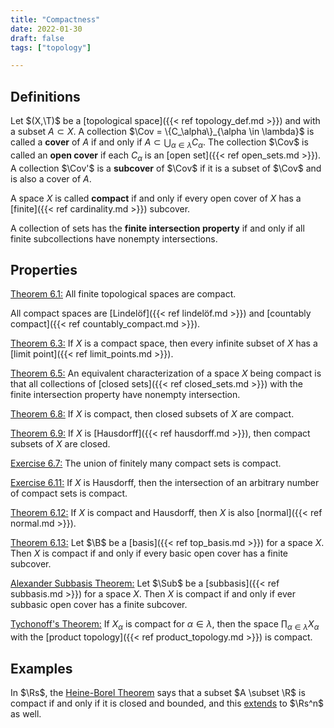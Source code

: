 ```yaml
---
title: "Compactness"
date: 2022-01-30
draft: false
tags: ["topology"]

---
```


## Definitions
Let $(X,\T)$ be a [topological space]({{< ref topology_def.md >}}) and with a subset $A \subset X$. A collection $\Cov = \{C_\alpha\}_{\alpha \in \lambda}$ is called a **cover** of $A$ if and only if $A \subset \bigcup_{\alpha \in \lambda} C_\alpha$. The collection $\Cov$ is called an **open cover** if each $C_\alpha$ is an [open set]({{< ref open_sets.md >}}). A collection $\Cov'$ is a **subcover** of $\Cov$ if it is a subset of $\Cov$ and is also a cover of $A$. 

A space $X$ is called **compact** if and only if every open cover of $X$ has a [finite]({{< ref cardinality.md >}}) subcover.

A collection of sets has the **finite intersection property** if and only if all finite subcollections have nonempty intersections. 

## Properties
[Theorem 6.1:](\work.pdf#page=46) All finite topological spaces are compact.

All compact spaces are [Lindelöf]({{< ref lindelöf.md >}}) and [countably compact]({{< ref countably_compact.md >}}).

[Theorem 6.3:](\work.pdf#page=47) If $X$ is a compact space, then every infinite subset of $X$ has a [limit point]({{< ref limit_points.md >}}).

[Theorem 6.5:](\work.pdf#page=47) An equivalent characterization of a space $X$ being compact is that all collections of [closed sets]({{< ref closed_sets.md >}}) with the finite intersection property have nonempty intersection. 

[Theorem 6.8:](\work.pdf#page=49) If $X$ is compact, then closed subsets of $X$ are compact. 

[Theorem 6.9:](\work.pdf#page=49) If $X$ is [Hausdorff]({{< ref hausdorff.md >}}), then compact subsets of $X$ are closed. 

[Exercise 6.7:](\work.pdf#page=49) The union of finitely many compact sets is compact.

[Exercise 6.11:](\work.pdf#page=50) If $X$ is Hausdorff, then the intersection of an arbitrary number of compact sets is compact. 

[Theorem 6.12:](\work.pdf#page=50) If $X$ is compact and Hausdorff, then $X$ is also [normal]({{< ref normal.md >}}).

[Theorem 6.13:](\work.pdf#page=51) Let $\B$ be a [basis]({{< ref top_basis.md >}}) for a space $X$. Then $X$ is compact if and only if every basic open cover has a finite subcover. 

[Alexander Subbasis Theorem:](\work.pdf#page=55) Let $\Sub$ be a [subbasis]({{< ref subbasis.md >}}) for a space $X$. Then $X$ is compact if and only if ever subbasic open cover has a finite subcover.

[Tychonoff's Theorem:](\work.pdf#page=57) If $X_\alpha$ is compact for $\alpha \in \lambda$, then the space $\prod_{\alpha \in \lambda} X_\alpha$ with the [product topology]({{< ref product_topology.md >}}) is compact. 

## Examples
In $\Rs$, the [Heine-Borel Theorem](\work.pdf#page=52) says that a subset $A \subset \R$ is compact if and only if it is closed and bounded, and this [extends](\work.pdf#page=55) to $\Rs^n$ as well.



